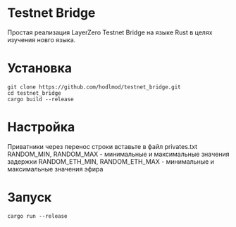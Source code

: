 # Testnet Bridge

Простая реализация LayerZero Testnet Bridge на языке Rust в целях изучения новго языка.

# Установка

```
git clone https://github.com/hodlmod/testnet_bridge.git
cd testnet_bridge
cargo build --release
```

# Настройка

Приватники через перенос строки вставьте в файл privates.txt
RANDOM_MIN, RANDOM_MAX - минимальные и максимальные значения задержки
RANDOM_ETH_MIN, RANDOM_ETH_MAX - минимальные и максимальные значения эфира

# Запуск

```
cargo run --release
```
